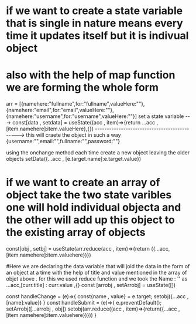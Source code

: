 # if we want to create a state variable that is single in nature means every time it updates itself but it is indivual object 
# also with the help of map function we are forming the whole form


arr = [{namehere:"fullname",for:"fullname",valueHere:""},{namehere:"email",for:"email",valueHere:""},{namehere:"username",for:"username",valueHere:""}]
set a state variable ---> const[data , setdata] = useState((acc , item)=>{return ...acc , [item.namehere]:item.valueHere},{})
---------------------------------------------> this will craete the object in such a way {username:"",email:"",fullname:"",password:""}

using the onchange method each time create a new object leaving the older objects
setData({...acc , [e.target.name]:e.target.value})




# if we want to create an array of object take the two state varibles one will hold individual objecta and the other will add up this object to the existing array of objects
const[obj , setbj] = useState(arr.reduce(acc , item)=>{return ({...acc,[item.namehere]:item.valuehere})})

#Here we are declaring the data variable that will jold the data in the form of an object at a time with the help of title and value mentioned in the array of objet above .
for this we used reduce function and we took the Name : '' as ...acc,[curr.title] : curr.value ,{}
const [arrobj , setArrobj] = useState([])

const handleChange = (e)=>{
    const{name , value} = e.target;
    setobj({...acc , [name]:value})
}
const handleSubmit = (e)=>{
    e.preventDefault();
    setArrobj([...arrobj , obj])
    setobj(arr.reduce((acc , item)=>{return({...acc , [item.namehere]:item.valuehere})}))
}